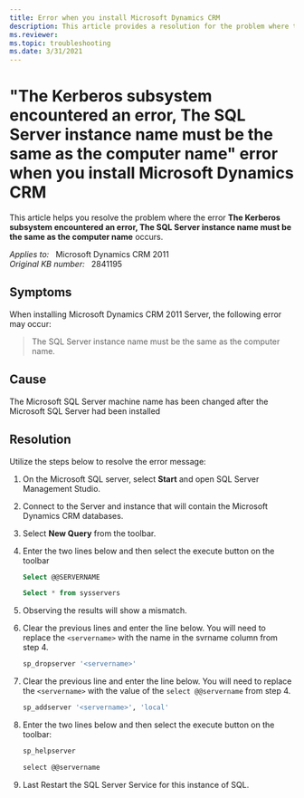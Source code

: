 ```yaml
---
title: Error when you install Microsoft Dynamics CRM
description: This article provides a resolution for the problem where the error The Kerberos subsystem encountered an error, The SQL Server instance name must be the same as the computer name occurs.
ms.reviewer: 
ms.topic: troubleshooting
ms.date: 3/31/2021
---
```

# "The Kerberos subsystem encountered an error, The SQL Server instance name must be the same as the computer name" error when you install Microsoft Dynamics CRM

This article helps you resolve the problem where the error **The Kerberos subsystem encountered an error, The SQL Server instance name must be the same as the computer name** occurs.

_Applies to:_ &nbsp; Microsoft Dynamics CRM 2011  
_Original KB number:_ &nbsp; 2841195

## Symptoms

When installing Microsoft Dynamics CRM 2011 Server, the following error may occur:

> The SQL Server instance name must be the same as the computer name.

## Cause

The Microsoft SQL Server machine name has been changed after the Microsoft SQL Server had been installed

## Resolution

Utilize the steps below to resolve the error message:

1. On the Microsoft SQL server, select **Start** and open SQL Server Management Studio.
2. Connect to the Server and instance that will contain the Microsoft Dynamics CRM databases.
3. Select **New Query** from the toolbar.
4. Enter the two lines below and then select the execute button on the toolbar

   ```sql
   Select @@SERVERNAME

   Select * from sysservers
   ```

5. Observing the results will show a mismatch.
6. Clear the previous lines and enter the line below. You will need to replace the `<servername>` with the name in the svrname column from step 4.

   ```sql
   sp_dropserver '<servername>'
   ```

7. Clear the previous line and enter the line below. You will need to replace the `<servername>` with the value of the `select @@servername` from step 4.

   ```sql
   sp_addserver '<servername>', 'local'
   ```

8. Enter the two lines below and then select the execute button on the toolbar:

   ```xml
   sp_helpserver

   select @@servername
   ```

9. Last Restart the SQL Server Service for this instance of SQL.
